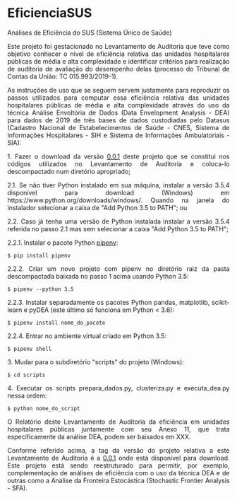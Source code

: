 # EficienciaSUS
Análises de Eficiência do SUS (Sistema Único de Saúde)

<p align="justify">Este projeto foi gestacionado no Levantamento de Auditoria
que teve como objetivo conhecer o nível de eficiência relativa das unidades
hospitalares públicas de média e alta complexidade e identificar critérios para
realização de auditoria de avaliação do desempenho delas (processo do Tribunal de Contas da União: TC 015.993/2019-1).</p>

<p align="justify">As instruções de uso que se seguem servem justamente para reproduzir os passos
utilizados para computar essa eficiência relativa das unidades hospitalares públicas
de média e alta complexidade através do uso da técnica Análise Envoltória de Dados
(Data Envelopment Analysis - DEA) para dados de 2019 de três bases de dados
custodiadas pelo Datasus (Cadastro Nacional de Estabelecimentos de Saúde - CNES,
Sistema de Informações Hospitalares - SIH e Sistema de Informações Ambulatoriais - SIA):</p>

<p align="justify">1. Fazer o download
da versão <a href="https://github.com/SecexSaudeTCU/EficienciaSUS/releases/tag/0.0.1">0.0.1</a>
deste projeto que se constitui nos códigos utilizados no Levantamento de Auditoria
e coloca-lo descompactado num diretório apropriado;</p>

<p align="justify">2.1. Se não tiver Python instalado em sua máquina, instalar a
versão 3.5.4 disponível para download (Windows) em https://www.python.org/downloads/windows/.
Quando na janela do instalador selecionar a caixa de "Add Python 3.5 to PATH"; ou</p>

<p align="justify">2.2. Caso já tenha uma versão de Python instalada instalar a
versão 3.5.4 referida no passo 2.1 mas sem selecionar a caixa "Add Python 3.5 to PATH";</p>

<p align="justify">2.2.1. Instalar o pacote Python <a href="https://pypi.org/project/pipenv/">pipenv</a>:</p>

```
$ pip install pipenv
```

<p align="justify">2.2.2. Criar um novo projeto com pipenv no diretório raiz da
pasta descompactada baixada no passo 1 acima usando Python 3.5:</p>

```
$ pipenv --python 3.5
```

<p align="justify">2.2.3. Instalar separadamente os pacotes Python pandas,
matplotlib, scikit-learn e pyDEA (este último só funciona em Python < 3.6):</p>

```
$ pipenv install nome_do_pacote
```

<p align="justify">2.2.4. Entrar no ambiente virtual criado em Python 3.5:</p>

```
$ pipenv shell
```

<p align="justify">3. Mudar para o subdiretório "scripts" do projeto (Windows):</p>

```
$ cd scripts
```

<p align="justify">4. Executar os scripts prepara_dados.py, clusteriza.py e
executa_dea.py nessa ordem:</p>

```
$ python nome_do_script
```

<p align="justify">O Relatório deste Levantamento de Auditoria da eficiência em
unidades hospitalares públicas juntamente com seu Anexo 11, que trata especificamente
da análise DEA, podem ser baixados em XXX.</p>

<p align="justify">Conforme referido acima, a tag da versão do projeto relativa
a este Levantamento de Auditoria é a <a href="https://github.com/SecexSaudeTCU/EficienciaSUS/releases/tag/0.0.1">0.0.1</a>
onde está disponível para download. Este projeto está sendo reestruturado para
permitir, por exemplo, complementação de análises de eficiência com o uso da técnica
DEA e de outras como a Análise da Fronteira Estocástica (Stochastic Frontier Analysis - SFA).</p>
